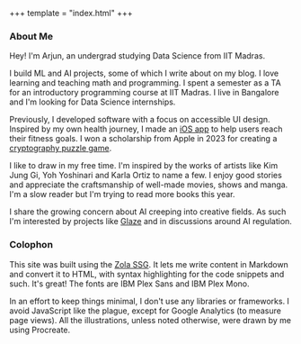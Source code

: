 +++
template = "index.html"
+++

### About Me

Hey! I'm Arjun, an undergrad studying Data Science from IIT Madras.

I build ML and AI projects, some of which I write about on my blog. I love learning and teaching math and programming. I spent a semester as a TA for an introductory programming course at IIT Madras. I live in Bangalore and I'm looking for Data Science internships.

Previously, I developed software with a focus on accessible UI design. Inspired by my own health journey, I made an [iOS app](/projects/#taptrack) to help users reach their fitness goals. I won a scholarship from Apple in 2023 for creating a [cryptography puzzle game](/projects/#ciphers).  

I like to draw in my free time. I'm inspired by the works of artists like Kim Jung Gi, Yoh Yoshinari and Karla Ortiz to name a few. I enjoy good stories and appreciate the craftsmanship of well-made movies, shows and manga. I'm a slow reader but I'm trying to read more books this year. 

I share the growing concern about AI creeping into creative fields. As such I'm interested by projects like [Glaze](https://glaze.cs.uchicago.edu/) and in discussions around AI regulation.

### Colophon
This site was built using the [Zola SSG](https://www.getzola.org/). It lets me write content in Markdown and convert it to HTML, with syntax highlighting for the code snippets and such. It's great! The fonts are IBM Plex Sans and IBM Plex Mono.

In an effort to keep things minimal, I don't use any libraries or frameworks. I avoid JavaScript like the plague, except for Google Analytics (to measure page views). All the illustrations, unless noted otherwise, were drawn by me using Procreate.
